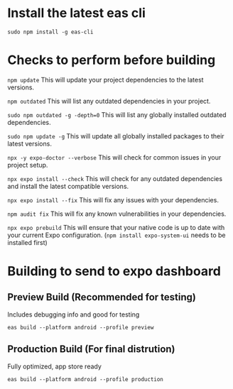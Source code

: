 # Install the latest eas cli

`sudo npm install -g eas-cli`

# Checks to perform before building

`npm update`
This will update your project dependencies to the latest versions.

`npm outdated`
This will list any outdated dependencies in your project.

`sudo npm outdated -g -depth=0`
This will list any globally installed outdated dependencies.

`sudo npm update -g`
This will update all globally installed packages to their latest versions.

`npx -y expo-doctor --verbose`
This will check for common issues in your project setup.

`npx expo install --check`
This will check for any outdated dependencies and install the latest compatible versions.

`npx expo install --fix`
This will fix any issues with your dependencies.

`npm audit fix`
This will fix any known vulnerabilities in your dependencies.

`npx expo prebuild` 
This will ensure that your native code is up to date with your current Expo configuration. (`npm install expo-system-ui` needs to be installed first)

# Building to send to expo dashboard

## Preview Build (Recommended for testing)

Includes debugging info and good for testing

`eas build --platform android --profile preview`

## Production Build (For final distrution)

Fully optimized, app store ready

`eas build --platform android --profile production`